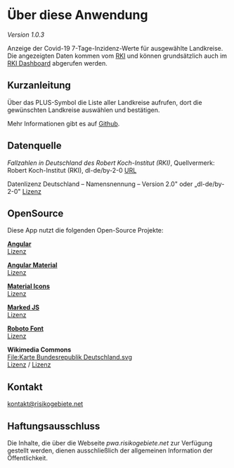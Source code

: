 # Über diese Anwendung

_Version 1.0.3_

Anzeige der Covid-19 7-Tage-Inzidenz-Werte für ausgewählte Landkreise. Die angezeigten Daten kommen vom 
[RKI](https://www.rki.de/DE/Home/homepage_node.html) und können grundsätzlich auch im 
[RKI Dashboard](https://experience.arcgis.com/experience/478220a4c454480e823b17327b2bf1d4)
 abgerufen werden.

## Kurzanleitung

Über das PLUS-Symbol die Liste aller Landkreise aufrufen, dort die gewünschten Landkreise auswählen und bestätigen.

Mehr Informationen gibt es auf [Github](https://github.com/dunkelrot/riskzones_pwa).

## Datenquelle

_Fallzahlen in Deutschland des Robert Koch-Institut (RKI)_, Quellvermerk:  
Robert Koch-Institut (RKI), dl-de/by-2-0
[URL](https://services7.arcgis.com/mOBPykOjAyBO2ZKk/arcgis/rest/services/RKI_Landkreisdaten/FeatureServer/0/query?outFields=*&returnGeometry=false&resultOffset=0&f=json&where=1=1')

Datenlizenz Deutschland – Namensnennung – Version 2.0" oder „dl-de/by-2-0"
[Lizenz](https://www.govdata.de/dl-de/by-2-0)

## OpenSource

Diese App nutzt die folgenden Open-Source Projekte:

__[Angular](https://angular.io/)__  
[Lizenz](https://angular.io/license)

__[Angular Material](https://material.angular.io/)__  
[Lizenz](https://github.com/angular/components/blob/master/LICENSE)

__[Material Icons](https://material.io/resources/icons/?style=baseline)__  
[Lizenz](https://www.apache.org/licenses/LICENSE-2.0.html)

__[Marked JS](https://marked.js.org/)__  
[Lizenz](https://marked.js.org/license)

__[Roboto Font](https://fonts.google.com/specimen/Roboto#standard-styles)__    
[Lizenz](http://www.apache.org/licenses/LICENSE-2.0)

__Wikimedia Commons__  
[File:Karte Bundesrepublik Deutschland.svg](https://commons.wikimedia.org/wiki/File:Karte_Bundesrepublik_Deutschland.svg)  
[Lizenz](https://creativecommons.org/licenses/by-sa/2.0/de/deed.en) / [Lizenz](https://creativecommons.org/licenses/by-sa/2.0/de/legalcode)


## Kontakt

kontakt@risikogebiete.net

## Haftungsausschluss

Die Inhalte, die über die Webseite _pwa.risikogebiete.net_ zur Verfügung gestellt werden, dienen ausschließlich der allgemeinen Information der Öffentlichkeit. 

